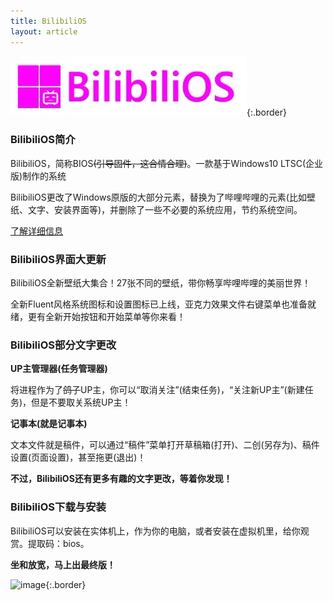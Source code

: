 ```yaml
---
title: BilibiliOS
layout: article
---
```


![image](/43AB9B03-E583-469B-99EE-4A3208FC61D0.png){:.border}

### BilibiliOS简介

BilibiliOS，简称BIOS~~(引导固件，这合情合理)~~。一款基于Windows10 LTSC(企业版)制作的系统<br>

BilibiliOS更改了Windows原版的大部分元素，替换为了哔哩哔哩的元素(比如壁纸、文字、安装界面等)，并删除了一些不必要的系统应用，节约系统空间。

[了解详细信息](https://microharddemo.github.io/2023/02/12/bilios.html)

### BilibiliOS界面大更新

BilibiliOS全新壁纸大集合！27张不同的壁纸，带你畅享哔哩哔哩的美丽世界！

全新Fluent风格系统图标和设置图标已上线，亚克力效果文件右键菜单也准备就绪，更有全新开始按钮和开始菜单等你来看！

### BilibiliOS部分文字更改

**UP主管理器(任务管理器)**

将进程作为了~~鸽子~~UP主，你可以“取消关注”(结束任务)，“关注新UP主”(新建任务)，但是不要取关系统UP主！

**记事本(就是记事本)**

文本文件就是稿件，可以通过“稿件”菜单打开草稿箱(打开)、二创(另存为)、稿件设置(页面设置)，甚至拖更(退出)！

**不过，BilibiliOS还有更多有趣的文字更改，等着你发现！**

### BilibiliOS下载与安装

BilibiliOS可以安装在实体机上，作为你的电脑，或者安装在虚拟机里，给你观赏。提取码：bios。

**坐和放宽，马上出最终版！**

![image](/BIOS.PNG){:.border}
